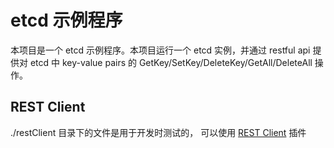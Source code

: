# etcd 示例程序

本项目是一个 etcd 示例程序。本项目运行一个 etcd 实例，并通过 restful api 提供对 etcd 中 key-value pairs 的 GetKey/SetKey/DeleteKey/GetAll/DeleteAll 操作。

## REST Client

./restClient 目录下的文件是用于开发时测试的， 可以使用 [REST Client](https://marketplace.visualstudio.com/items?itemName=humao.rest-client) 插件
